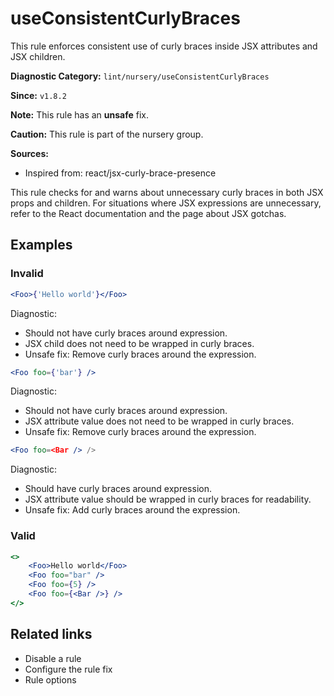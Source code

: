 # useConsistentCurlyBraces

This rule enforces consistent use of curly braces inside JSX attributes and JSX children.

**Diagnostic Category:** `lint/nursery/useConsistentCurlyBraces`

**Since:** `v1.8.2`

**Note:** This rule has an **unsafe** fix.

**Caution:** This rule is part of the nursery group.

**Sources:**
- Inspired from: react/jsx-curly-brace-presence

This rule checks for and warns about unnecessary curly braces in both JSX props and children. For situations where JSX expressions are unnecessary, refer to the React documentation and the page about JSX gotchas.

## Examples

### Invalid

```jsx
<Foo>{'Hello world'}</Foo>
```
Diagnostic: 
- Should not have curly braces around expression.
- JSX child does not need to be wrapped in curly braces.
- Unsafe fix: Remove curly braces around the expression.

```jsx
<Foo foo={'bar'} />
```
Diagnostic: 
- Should not have curly braces around expression.
- JSX attribute value does not need to be wrapped in curly braces.
- Unsafe fix: Remove curly braces around the expression.

```jsx
<Foo foo=<Bar /> />
```
Diagnostic: 
- Should have curly braces around expression.
- JSX attribute value should be wrapped in curly braces for readability.
- Unsafe fix: Add curly braces around the expression.

### Valid

```jsx
<>
    <Foo>Hello world</Foo>
    <Foo foo="bar" />
    <Foo foo={5} />
    <Foo foo={<Bar />} />
</>
```

## Related links

- Disable a rule
- Configure the rule fix
- Rule options